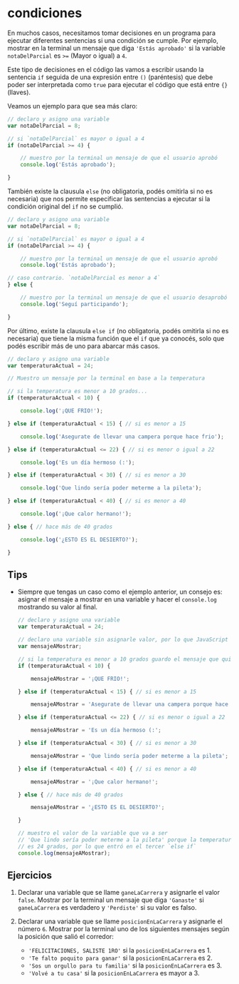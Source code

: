 # condiciones

En muchos casos, necesitamos tomar decisiones en un programa para ejecutar diferentes sentencias si una condición se cumple. Por ejemplo, mostrar en la terminal un mensaje que diga `'Estás aprobado'` si la variable `notaDelParcial` es `>=` (Mayor o igual) a `4`.

Este tipo de decisiones en el código las vamos a escribir usando la sentencia `if` seguida de una expresión entre `()` (paréntesis) que debe poder ser interpretada como `true` para ejecutar el código que está entre `{}` (llaves).

Veamos un ejemplo para que sea más claro:

```javascript
// declaro y asigno una variable
var notaDelParcial = 8;

// si `notaDelParcial` es mayor o igual a 4
if (notaDelParcial >= 4) {

    // muestro por la terminal un mensaje de que el usuario aprobó
    console.log('Estás aprobado');

}
```

También existe la clausula `else` (no obligatoria, podés omitirla si no es necesaria) que nos permite especificar las sentencias a ejecutar si la condición original del `if` no se cumplió.

```javascript
// declaro y asigno una variable
var notaDelParcial = 8;

// si `notaDelParcial` es mayor o igual a 4
if (notaDelParcial >= 4) {

    // muestro por la terminal un mensaje de que el usuario aprobó
    console.log('Estás aprobado');

// caso contrario. `notaDelParcial es menor a 4`
} else {

    // muestro por la terminal un mensaje de que el usuario desaprobó
    console.log('Seguí participando');

}
```

Por último, existe la clausula `else if` (no obligatoria, podés omitirla si no es necesaria) que tiene la misma función que el `if` que ya conocés, solo que podés escribir más de uno para abarcar más casos.

```javascript
// declaro y asigno una variable
var temperaturaActual = 24;

// Muestro un mensaje por la terminal en base a la temperatura

// si la temperatura es menor a 10 grados...
if (temperaturaActual < 10) {

    console.log('¡QUE FRIO!');

} else if (temperaturaActual < 15) { // si es menor a 15

    console.log('Asegurate de llevar una campera porque hace frio');

} else if (temperaturaActual <= 22) { // si es menor o igual a 22

    console.log('Es un día hermoso (:');

} else if (temperaturaActual < 30) { // si es menor a 30

    console.log('Que lindo sería poder meterme a la pileta');

} else if (temperaturaActual < 40) { // si es menor a 40

    console.log('¡Que calor hermano!');

} else { // hace más de 40 grados

    console.log('¿ESTO ES EL DESIERTO?');

}
```

## Tips

* Siempre que tengas un caso como el ejemplo anterior, un consejo es: asignar el mensaje a mostrar en una variable y hacer el `console.log` mostrando su valor al final.

    ```javascript
    // declaro y asigno una variable
    var temperaturaActual = 24;

    // declaro una variable sin asignarle valor, por lo que JavaScript le pone `undefined`
    var mensajeAMostrar;

    // si la temperatura es menor a 10 grados guardo el mensaje que quiero mostrar al final del programa
    if (temperaturaActual < 10) {

        mensajeAMostrar = '¡QUE FRIO!';

    } else if (temperaturaActual < 15) { // si es menor a 15

        mensajeAMostrar = 'Asegurate de llevar una campera porque hace frio';

    } else if (temperaturaActual <= 22) { // si es menor o igual a 22

        mensajeAMostrar = 'Es un día hermoso (:';

    } else if (temperaturaActual < 30) { // si es menor a 30

        mensajeAMostrar = 'Que lindo sería poder meterme a la pileta';

    } else if (temperaturaActual < 40) { // si es menor a 40

        mensajeAMostrar = '¡Que calor hermano!';

    } else { // hace más de 40 grados

        mensajeAMostrar = '¿ESTO ES EL DESIERTO?';

    }

    // muestro el valor de la variable que va a ser
    // 'Que lindo sería poder meterme a la pileta' porque la temperatura
    // es 24 grados, por lo que entró en el tercer `else if`
    console.log(mensajeAMostrar);
    ```

## Ejercicios

1. Declarar una variable que se llame `ganeLaCarrera` y asignarle el valor `false`. Mostrar por la terminal un mensaje que diga `'Ganaste'` si `ganeLaCarrera` es verdadero y `'Perdiste'` si su valor es falso.
1. Declarar una variable que se llame `posicionEnLaCarrera` y asignarle el número `6`. Mostrar por la terminal uno de los siguientes mensajes según la posición que salió el corredor:

    * `'FELICITACIONES, SALISTE 1RO'` si la `posicionEnLaCarrera` es 1.
    * `'Te falto poquito para ganar'` si la `posicionEnLaCarrera` es 2.
    * `'Sos un orgullo para tu familia'` si la `posicionEnLaCarrera` es 3.
    * `'Volvé a tu casa'` si la `posicionEnLaCarrera` es mayor a 3.
